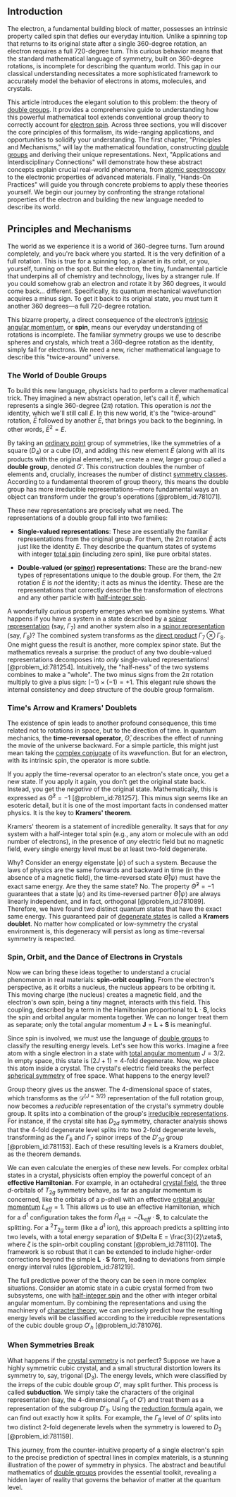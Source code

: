 ## Introduction
The electron, a fundamental building block of matter, possesses an intrinsic property called spin that defies our everyday intuition. Unlike a spinning top that returns to its original state after a single 360-degree rotation, an electron requires a full 720-degree turn. This curious behavior means that the standard mathematical language of symmetry, built on 360-degree rotations, is incomplete for describing the quantum world. This gap in our classical understanding necessitates a more sophisticated framework to accurately model the behavior of electrons in atoms, molecules, and crystals.

This article introduces the elegant solution to this problem: the theory of [double groups](@article_id:186865). It provides a comprehensive guide to understanding how this powerful mathematical tool extends conventional group theory to correctly account for [electron spin](@article_id:136522). Across three sections, you will discover the core principles of this formalism, its wide-ranging applications, and opportunities to solidify your understanding. The first chapter, "Principles and Mechanisms," will lay the mathematical foundation, constructing [double groups](@article_id:186865) and deriving their unique representations. Next, "Applications and Interdisciplinary Connections" will demonstrate how these abstract concepts explain crucial real-world phenomena, from [atomic spectroscopy](@article_id:155474) to the electronic properties of advanced materials. Finally, "Hands-On Practices" will guide you through concrete problems to apply these theories yourself. We begin our journey by confronting the strange rotational properties of the electron and building the new language needed to describe its world.

## Principles and Mechanisms

The world as we experience it is a world of $360$-degree turns. Turn around completely, and you're back where you started. It is the very definition of a full rotation. This is true for a spinning top, a planet in its orbit, or you, yourself, turning on the spot. But the electron, the tiny, fundamental particle that underpins all of chemistry and technology, lives by a stranger rule. If you could somehow grab an electron and rotate it by $360$ degrees, it would come back... different. Specifically, its quantum mechanical wavefunction acquires a minus sign. To get it back to its original state, you must turn it another $360$ degrees—a full $720$-degree rotation.

This bizarre property, a direct consequence of the electron’s [intrinsic angular momentum](@article_id:189233), or **spin**, means our everyday understanding of rotations is incomplete. The familiar symmetry groups we use to describe spheres and crystals, which treat a $360$-degree rotation as the identity, simply fail for electrons. We need a new, richer mathematical language to describe this "twice-around" universe.

### The World of Double Groups

To build this new language, physicists had to perform a clever mathematical trick. They imagined a new abstract operation, let's call it $\bar{E}$, which represents a single $360$-degree ($2\pi$) rotation. This operation is *not* the identity, which we'll still call $E$. In this new world, it's the "twice-around" rotation, $\bar{E}$ followed by another $\bar{E}$, that brings you back to the beginning. In other words, $\bar{E}^2 = E$.

By taking an [ordinary point](@article_id:164130) group of symmetries, like the symmetries of a square ($D_4$) or a cube ($O$), and adding this new element $\bar{E}$ (along with all its products with the original elements), we create a new, larger group called a **double group**, denoted $G'$. This construction doubles the number of elements and, crucially, increases the number of distinct [symmetry classes](@article_id:137054). According to a fundamental theorem of group theory, this means the double group has more irreducible representations—more fundamental ways an object can transform under the group's operations [@problem_id:781071].

These new representations are precisely what we need. The representations of a double group fall into two families:

*   **Single-valued representations**: These are essentially the familiar representations from the original group. For them, the $2\pi$ rotation $\bar{E}$ acts just like the identity $E$. They describe the quantum states of systems with integer [total spin](@article_id:152841) (including zero spin), like pure orbital states.

*   **Double-valued (or [spinor](@article_id:153967)) representations**: These are the brand-new types of representations unique to the double group. For them, the $2\pi$ rotation $\bar{E}$ is *not* the identity; it acts as minus the identity. These are the representations that correctly describe the transformation of electrons and any other particle with [half-integer spin](@article_id:148332).

A wonderfully curious property emerges when we combine systems. What happens if you have a system in a state described by a [spinor representation](@article_id:149431) (say, $\Gamma_7$) and another system also in a [spinor representation](@article_id:149431) (say, $\Gamma_8$)? The combined system transforms as the [direct product](@article_id:142552) $\Gamma_7 \otimes \Gamma_8$. One might guess the result is another, more complex spinor state. But the mathematics reveals a surprise: the product of any two double-valued representations decomposes into *only* single-valued representations! [@problem_id:781254]. Intuitively, the "half-ness" of the two systems combines to make a "whole". The two minus signs from the $2\pi$ rotation multiply to give a plus sign: $(-1) \times (-1) = +1$. This elegant rule shows the internal consistency and deep structure of the double group formalism.

### Time's Arrow and Kramers' Doublets

The existence of spin leads to another profound consequence, this time related not to rotations in space, but to the direction of time. In quantum mechanics, the **time-reversal operator**, $\hat{\Theta}$, describes the effect of running the movie of the universe backward. For a simple particle, this might just mean taking the [complex conjugate](@article_id:174394) of its wavefunction. But for an electron, with its intrinsic spin, the operator is more subtle.

If you apply the time-reversal operator to an electron's state once, you get a new state. If you apply it again, you don't get the original state back. Instead, you get the *negative* of the original state. Mathematically, this is expressed as $\hat{\Theta}^2 = -1$ [@problem_id:781257]. This minus sign seems like an esoteric detail, but it is one of the most important facts in condensed matter physics. It is the key to **Kramers' theorem**.

Kramers' theorem is a statement of incredible generality. It says that for *any* system with a half-integer total spin (e.g., any atom or molecule with an odd number of electrons), in the presence of *any* electric field but no magnetic field, every single energy level must be at least two-fold degenerate.

Why? Consider an energy eigenstate $|\psi\rangle$ of such a system. Because the laws of physics are the same forwards and backward in time (in the absence of a magnetic field), the time-reversed state $\hat{\Theta}|\psi\rangle$ must have the exact same energy. Are they the same state? No. The property $\hat{\Theta}^2 = -1$ guarantees that a state $|\psi\rangle$ and its time-reversed partner $\hat{\Theta}|\psi\rangle$ are always linearly independent, and in fact, orthogonal [@problem_id:781089]. Therefore, we have found two distinct quantum states that have the exact same energy. This guaranteed pair of [degenerate states](@article_id:274184) is called a **Kramers doublet**. No matter how complicated or low-symmetry the crystal environment is, this degeneracy will persist as long as time-reversal symmetry is respected.

### Spin, Orbit, and the Dance of Electrons in Crystals

Now we can bring these ideas together to understand a crucial phenomenon in real materials: **spin-orbit coupling**. From the electron's perspective, as it orbits a nucleus, the nucleus appears to be orbiting it. This moving charge (the nucleus) creates a magnetic field, and the electron's own spin, being a tiny magnet, interacts with this field. This coupling, described by a term in the Hamiltonian proportional to $\mathbf{L} \cdot \mathbf{S}$, locks the spin and orbital angular momenta together. We can no longer treat them as separate; only the total angular momentum $\mathbf{J} = \mathbf{L} + \mathbf{S}$ is meaningful.

Since spin is involved, we must use the language of [double groups](@article_id:186865) to classify the resulting energy levels. Let's see how this works. Imagine a free atom with a single electron in a state with [total angular momentum](@article_id:155254) $J=3/2$. In empty space, this state is $(2J+1)=4$-fold degenerate. Now, we place this atom inside a crystal. The crystal's electric field breaks the perfect [spherical symmetry](@article_id:272358) of free space. What happens to the energy level?

Group theory gives us the answer. The 4-dimensional space of states, which transforms as the $\mathcal{D}^{(J=3/2)}$ representation of the full rotation group, now becomes a *reducible* representation of the crystal's symmetry double group. It splits into a combination of the group's [irreducible representations](@article_id:137690). For instance, if the crystal site has $D_{2d}$ symmetry, character analysis shows that the 4-fold degenerate level splits into two 2-fold degenerate levels, transforming as the $\Gamma_6$ and $\Gamma_7$ spinor irreps of the $D'_{2d}$ group [@problem_id:781153]. Each of these resulting levels is a Kramers doublet, as the theorem demands.

We can even calculate the energies of these new levels. For complex orbital states in a crystal, physicists often employ the powerful concept of an **effective Hamiltonian**. For example, in an octahedral [crystal field](@article_id:146699), the three $d$-orbitals of $T_{2g}$ symmetry behave, as far as angular momentum is concerned, like the orbitals of a p-shell with an effective [orbital angular momentum](@article_id:190809) $L_{eff}=1$. This allows us to use an effective Hamiltonian, which for a $d^1$ configuration takes the form $\hat{H}_{\text{eff}} = -\zeta \mathbf{L}_{eff} \cdot \mathbf{S}$, to calculate the splitting. For a $^2T_{2g}$ term (like a $d^1$ ion), this approach predicts a splitting into two levels, with a total energy separation of $\Delta E = \frac{3}{2}\zeta$, where $\zeta$ is the spin-orbit coupling constant [@problem_id:781110]. The framework is so robust that it can be extended to include higher-order corrections beyond the simple $\mathbf{L} \cdot \mathbf{S}$ form, leading to deviations from simple energy interval rules [@problem_id:781219].

The full predictive power of the theory can be seen in more complex situations. Consider an atomic state in a cubic crystal formed from two subsystems, one with [half-integer spin](@article_id:148332) and the other with integer orbital angular momentum. By combining the representations and using the machinery of [character theory](@article_id:143527), we can precisely predict how the resulting energy levels will be classified according to the irreducible representations of the cubic double group $O'_h$ [@problem_id:781076].

### When Symmetries Break

What happens if the [crystal symmetry](@article_id:138237) is not perfect? Suppose we have a highly symmetric cubic crystal, and a small structural distortion lowers its symmetry to, say, trigonal ($D_3$). The energy levels, which were classified by the irreps of the cubic double group $O'$, may split further. This process is called **subduction**. We simply take the characters of the original representation (say, the 4-dimensional $\Gamma_8$ of $O'$) and treat them as a representation of the subgroup $D'_3$. Using the [reduction formula](@article_id:148971) again, we can find out exactly how it splits. For example, the $\Gamma_8$ level of $O'$ splits into two distinct 2-fold degenerate levels when the symmetry is lowered to $D_3$ [@problem_id:781159].

This journey, from the counter-intuitive property of a single electron's spin to the precise prediction of spectral lines in complex materials, is a stunning illustration of the power of symmetry in physics. The abstract and beautiful mathematics of [double groups](@article_id:186865) provides the essential toolkit, revealing a hidden layer of reality that governs the behavior of matter at the quantum level.